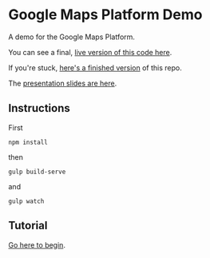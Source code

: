 # Google Maps Platform Demo

A demo for the Google Maps Platform.

You can see a final, [live version of this code here](https://gmap-workshop.web.app/).

If you're stuck, [here's a finished version](https://github.com/mandarini/gmap-vanilla) of this repo.

The [presentation slides are here](https://docs.google.com/presentation/d/e/2PACX-1vRNsunWa3v-3OL2A-_F1PQtsQ-wekqN-qfGW4j0_D4E9wioCbY980GjiTEZmuqi7TEbnErELoALcDIs/pub?start=false&loop=false&delayms=3000).

## Instructions

First

```
npm install
```

then

```
gulp build-serve
```

and

```
gulp watch
```

## Tutorial

[Go here to begin](tutorial/Step00.md).
